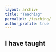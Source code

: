```yaml
---
layout: archive
title: "Teaching"
permalink: /teaching/
author_profile: true
---
```


I have taught
------
